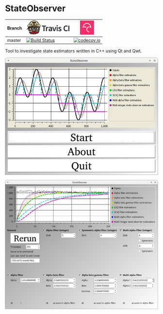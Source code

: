 # StateObserver

Branch|[![Travis CI logo](TravisCI.png)](https://travis-ci.org)|[![Codecov logo](Codecov.png)](https://www.codecov.io)
---|---|---
master|[![Build Status](https://travis-ci.org/richelbilderbeek/StateObserver.svg?branch=master)](https://travis-ci.org/richelbilderbeek/StateObserver)|[![codecov.io](https://codecov.io/github/richelbilderbeek/StateObserver/coverage.svg?branch=master)](https://codecov.io/github/richelbilderbeek/StateObserver/branch/master)

Tool to investigate state estimators written in C++ using Qt and Qwt.

![StateObserver menu v2.0](Screenshots/StateObserverMenu_2_0.png)

![StateObserver v2.0](Screenshots/StateObserver_2_0.png)
